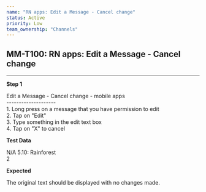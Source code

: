 ```yaml
---
name: "RN apps: Edit a Message - Cancel change"
status: Active
priority: Low
team_ownership: "Channels"
---
```


## MM-T100: RN apps: Edit a Message - Cancel change

---

**Step 1**

Edit a Message - Cancel change - mobile apps\
\--------------------\
1\. Long press on a message that you have permission to edit\
2\. Tap on "Edit"\
3\. Type something in the edit text box\
4\. Tap on "X" to cancel

**Test Data**

N/A 5.10: Rainforest\
2

**Expected**

The original text should be displayed with no changes made.
